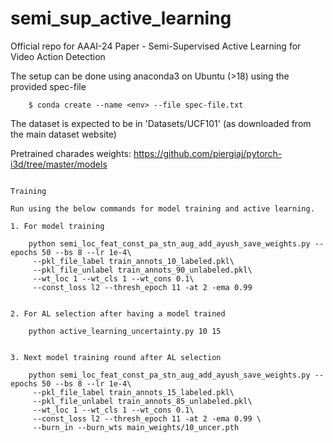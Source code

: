 # semi_sup_active_learning
Official repo for AAAI-24 Paper - Semi-Supervised Active Learning for Video Action Detection

The setup can be done using anaconda3 on Ubuntu (>18) using the provided spec-file
```
    $ conda create --name <env> --file spec-file.txt
```

The dataset is expected to be in 'Datasets/UCF101' (as downloaded from the main dataset website)

Pretrained charades weights: https://github.com/piergiaj/pytorch-i3d/tree/master/models


```````````````````

Training

Run using the below commands for model training and active learning.

1. For model training 

    python semi_loc_feat_const_pa_stn_aug_add_ayush_save_weights.py --epochs 50 --bs 8 --lr 1e-4\
     --pkl_file_label train_annots_10_labeled.pkl\
     --pkl_file_unlabel train_annots_90_unlabeled.pkl\
     --wt_loc 1 --wt_cls 1 --wt_cons 0.1\
     --const_loss l2 --thresh_epoch 11 -at 2 -ema 0.99

 
2. For AL selection after having a model trained 

    python active_learning_uncertainty.py 10 15

    
3. Next model training round after AL selection 

    python semi_loc_feat_const_pa_stn_aug_add_ayush_save_weights.py --epochs 50 --bs 8 --lr 1e-4\
     --pkl_file_label train_annots_15_labeled.pkl\
     --pkl_file_unlabel train_annots_85_unlabeled.pkl\
     --wt_loc 1 --wt_cls 1 --wt_cons 0.1\
     --const_loss l2 --thresh_epoch 11 -at 2 -ema 0.99 \
     --burn_in --burn_wts main_weights/10_uncer.pth
